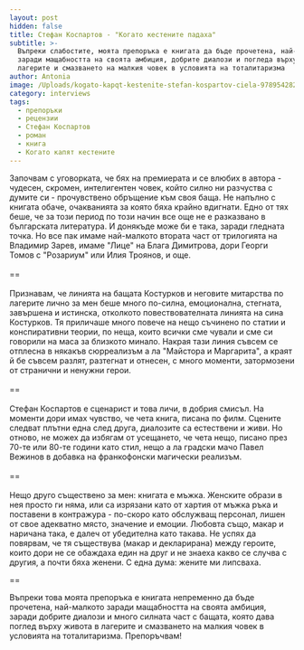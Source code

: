 ```yaml
---
layout: post
hidden: false
title: Стефан Коспартов - "Когато кестените падаха"
subtitle: >-
  Въпреки слабостите, моята препоръка е книгата да бъде прочетена, най-малкото
  заради мащабността на своята амбиция, добрите диалози и погледа върху живота в
  лагерите и смазването на малкия човек в условията на тоталитаризма
author: Antonia
image: /Uploads/kogato-kapqt-kestenite-stefan-kospartov-ciela-9789542826910.jpg
category: interviews
tags:
  - препоръки
  - рецензии
  - Стефан Коспартов
  - роман
  - книга
  - Когато капят кестените
---
```

Започвам с уговорката, че бях на премиерата и се влюбих в автора - чудесен, скромен, интелигентен човек, който силно ни разчуства с думите си - прочувствено обръщение към своя баща. Не напълно с книгата обаче, очакванията за която бяха крайно вдигнати. Едно от тях беше, че за този период по този начин все още не е разказвано в българската литература. И донякъде може би е така, заради гледната точка. Но все пак имаме най-малкото втората част от трилогията на Владимир Зарев, имаме "Лице" на Блага Димитрова, дори Георги Томов с "Розариум" или Илия Троянов, и още.\
\
==\
\
Признавам, че линията на бащата Костурков и неговите митарства по лагерите лично за мен беше много по-силна, емоционална, стегната, завършена и истинска, отколкото повествователната линията на сина Костурков. Тя приличаше много повече на нещо съчинено по статии и конспиративни теории, по неща, които всички сме чували и сме си говорили на маса за близкото минало. Накрая тази линия съвсем се отплесна в някакъв сюрреализъм а ла "Майстора и Маргарита", а краят й бе съвсем разлят, разтегнат и отнесен, с много моменти, затормозени от странични и ненужни герои.\
\
==\
\
Стефан Коспартов е сценарист и това личи, в добрия смисъл. На моменти дори имах чувство, че чета книга, писана по филм. Сцените следват плътни една след друга, диалозите са естествени и живи. Но отново, не можех да избягам от усещането, че чета нещо, писано през 70-те или 80-те години като стил, нещо а ла градски мачо Павел Вежинов в добавка на франкофонски магически реализъм.\
\
==\
\
Нещо друго съществено за мен: книгата е мъжка. Женските образи в нея просто ги няма, или са изрязани като от хартия от мъжка ръка и поставени в контражура - по-скоро като обслужващ персонал, лишен от свое адекватно място, значение и емоции. Любовта също, макар и наричана така, е далеч от убедителна като такава. Не успях да повярвам, че тя съществува (макар и декларирана) между героите, които дори не се обаждаха един на друг и не знаеха какво се случва с другия, а почти бяха женени. С една дума: жените ми липсваха.

\==

Въпреки това моята препоръка е книгата непременно да бъде прочетена, най-малкото заради мащабността на своята амбиция, заради добрите диалози и много силната част с бащата, която дава поглед върху живота в лагерите и смазването на малкия човек в условията на тоталитаризма. Препоръчвам!
